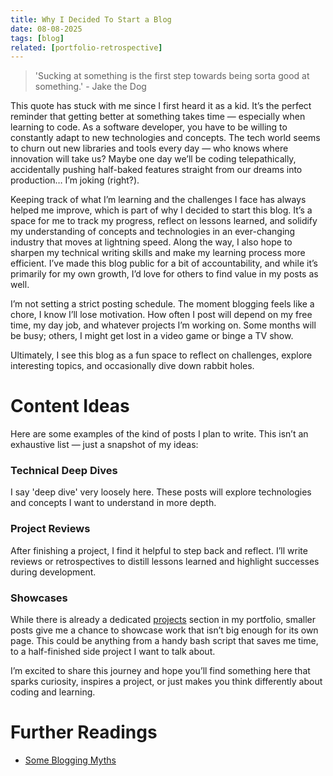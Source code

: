 ```yaml
---
title: Why I Decided To Start a Blog
date: 08-08-2025
tags: [blog]
related: [portfolio-retrospective]
---
```


> 'Sucking at something is the first step towards being sorta good at something.' - Jake the Dog

This quote has stuck with me since I first heard it as a kid. It’s the perfect reminder that getting better at something takes time — especially when learning to code. As a software developer, you have to be willing to constantly adapt to new technologies and concepts. The tech world seems to churn out new libraries and tools every day — who knows where innovation will take us? Maybe one day we’ll be coding telepathically, accidentally pushing half-baked features straight from our dreams into production… I’m joking (right?).

Keeping track of what I’m learning and the challenges I face has always helped me improve, which is part of why I decided to start this blog. It’s a space for me to track my progress, reflect on lessons learned, and solidify my understanding of concepts and technologies in an ever-changing industry that moves at lightning speed. Along the way, I also hope to sharpen my technical writing skills and make my learning process more efficient. I’ve made this blog public for a bit of accountability, and while it’s primarily for my own growth, I’d love for others to find value in my posts as well.

I’m not setting a strict posting schedule. The moment blogging feels like a chore, I know I’ll lose motivation. How often I post will depend on my free time, my day job, and whatever projects I’m working on. Some months will be busy; others, I might get lost in a video game or binge a TV show.

Ultimately, I see this blog as a fun space to reflect on challenges, explore interesting topics, and occasionally dive down rabbit holes.

# Content Ideas

Here are some examples of the kind of posts I plan to write. This isn’t an exhaustive list — just a snapshot of my ideas:

### Technical Deep Dives
I say 'deep dive' very loosely here. These posts will explore technologies and concepts I want to understand in more depth.

### Project Reviews
After finishing a project, I find it helpful to step back and reflect. I’ll write reviews or retrospectives to distill lessons learned and highlight successes during development.

### Showcases
While there is already a dedicated [projects](/projects) section in my portfolio, smaller posts give me a chance to showcase work that isn’t big enough for its own page. This could be anything from a handy bash script that saves me time, to a half-finished side project I want to talk about.

I’m excited to share this journey and hope you’ll find something here that sparks curiosity, inspires a project, or just makes you think differently about coding and learning.

# Further Readings

- [Some Blogging Myths](https://jvns.ca/blog/2023/06/05/some-blogging-myths/)
